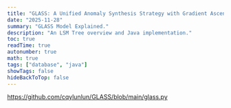 ```yaml
---
title: "GLASS: A Unified Anomaly Synthesis Strategy with Gradient Ascent for Industrial Anomaly Detection and Localization"
date: "2025-11-28"
summary: "GLASS Model Explained."
description: "An LSM Tree overview and Java implementation."
toc: true
readTime: true
autonumber: true
math: true
tags: ["database", "java"]
showTags: false
hideBackToTop: false
---
```


https://github.com/cqylunlun/GLASS/blob/main/glass.py


